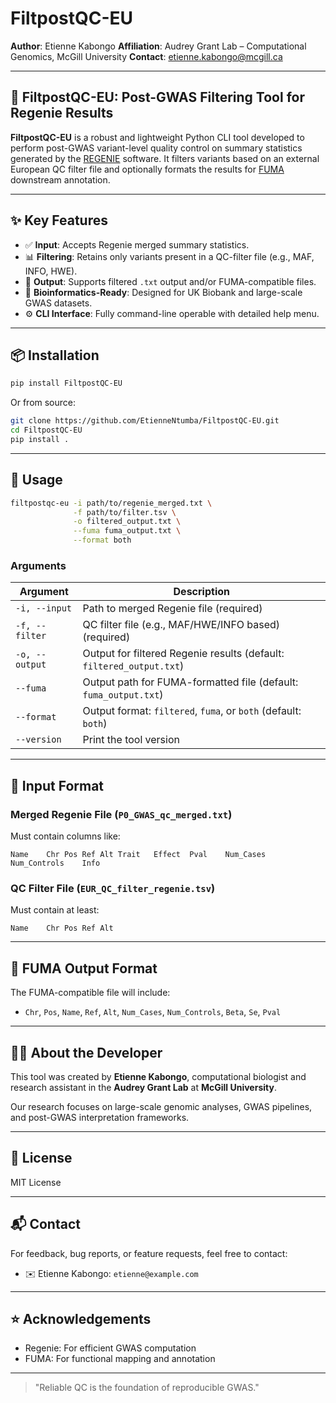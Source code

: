 # FiltpostQC-EU

**Author**: Etienne Kabongo
**Affiliation**: Audrey Grant Lab – Computational Genomics, McGill University
**Contact**: [etienne.kabongo@mcgill.ca](etienne.kabongo@mcgill.ca)

---

## 🧬 FiltpostQC-EU: Post-GWAS Filtering Tool for Regenie Results

**FiltpostQC-EU** is a robust and lightweight Python CLI tool developed to perform post-GWAS variant-level quality control on summary statistics generated by the [REGENIE](https://rgcgithub.github.io/regenie/) software. It filters variants based on an external European QC filter file and optionally formats the results for [FUMA](https://fuma.ctglab.nl/) downstream annotation.

---

## ✨ Key Features

* ✅ **Input**: Accepts Regenie merged summary statistics.
* 📊 **Filtering**: Retains only variants present in a QC-filter file (e.g., MAF, INFO, HWE).
* 🧪 **Output**: Supports filtered `.txt` output and/or FUMA-compatible files.
* 🧠 **Bioinformatics-Ready**: Designed for UK Biobank and large-scale GWAS datasets.
* ⚙️ **CLI Interface**: Fully command-line operable with detailed help menu.

---

## 📦 Installation

```bash
pip install FiltpostQC-EU
```

Or from source:

```bash
git clone https://github.com/EtienneNtumba/FiltpostQC-EU.git
cd FiltpostQC-EU
pip install .
```

---

## 🚀 Usage

```bash
filtpostqc-eu -i path/to/regenie_merged.txt \
              -f path/to/filter.tsv \
              -o filtered_output.txt \
              --fuma fuma_output.txt \
              --format both
```

### Arguments

| Argument       | Description                                                          |
| -------------- | -------------------------------------------------------------------- |
| `-i, --input`  | Path to merged Regenie file (required)                               |
| `-f, --filter` | QC filter file (e.g., MAF/HWE/INFO based) (required)                 |
| `-o, --output` | Output for filtered Regenie results (default: `filtered_output.txt`) |
| `--fuma`       | Output path for FUMA-formatted file (default: `fuma_output.txt`)     |
| `--format`     | Output format: `filtered`, `fuma`, or `both` (default: `both`)       |
| `--version`    | Print the tool version                                               |

---

## 📂 Input Format

### Merged Regenie File (`P0_GWAS_qc_merged.txt`)

Must contain columns like:

```
Name	Chr	Pos	Ref	Alt	Trait	Effect	Pval	Num_Cases	Num_Controls	Info
```

### QC Filter File (`EUR_QC_filter_regenie.tsv`)

Must contain at least:

```
Name	Chr	Pos	Ref	Alt
```

---

## 🧬 FUMA Output Format

The FUMA-compatible file will include:

* `Chr`, `Pos`, `Name`, `Ref`, `Alt`, `Num_Cases`, `Num_Controls`, `Beta`, `Se`, `Pval`

---

## 👨‍🔬 About the Developer

This tool was created by **Etienne Kabongo**, computational biologist and research assistant in the **Audrey Grant Lab** at **McGill University**.

Our research focuses on large-scale genomic analyses, GWAS pipelines, and post-GWAS interpretation frameworks.

---

## 📄 License

MIT License

---

## 📬 Contact

For feedback, bug reports, or feature requests, feel free to contact:

* ✉️ Etienne Kabongo: `etienne@example.com`

---

## ⭐ Acknowledgements

* Regenie: For efficient GWAS computation
* FUMA: For functional mapping and annotation

---

> "Reliable QC is the foundation of reproducible GWAS."

